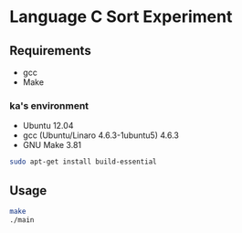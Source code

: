 # Language C Sort Experiment

## Requirements

* gcc
* Make

### ka's environment

* Ubuntu 12.04
* gcc (Ubuntu/Linaro 4.6.3-1ubuntu5) 4.6.3
* GNU Make 3.81

```sh
sudo apt-get install build-essential
```

## Usage

```sh
make
./main
```
